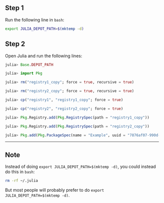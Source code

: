 ## Step 1

Run the following line in `bash`:
```bash
export JULIA_DEPOT_PATH=$(mktemp -d)
```

## Step 2

Open Julia and run the following lines:

```julia
julia> Base.DEPOT_PATH

julia> import Pkg

julia> rm("registry1_copy"; force = true, recursive = true)

julia> rm("registry2_copy"; force = true, recursive = true)

julia> cp("registry1", "registry1_copy"; force = true)

julia> cp("registry2", "registry2_copy"; force = true)

julia> Pkg.Registry.add(Pkg.RegistrySpec(path = "registry1_copy"))

julia> Pkg.Registry.add(Pkg.RegistrySpec(path = "registry2_copy"))

julia> Pkg.add(Pkg.PackageSpec(name = "Example", uuid = "7876af07-990d-54b4-ab0e-23690620f79a"))
```

---

## Note

Instead of doing `export JULIA_DEPOT_PATH=$(mktemp -d)`, you could instead do this in `bash`:
```bash
rm -rf ~/.julia
```

But most people will probably prefer to do `export JULIA_DEPOT_PATH=$(mktemp -d)`.
